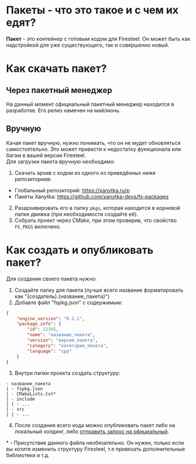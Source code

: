 # Пакеты - что это такое и с чем их едят?
**Пакет** - это контейнер с готовым кодом для Firesteel. Он может быть как надстройкой для уже существующего, так и совершенно новый.

# Как скачать пакет?

## Через пакетный менеджер
На данный момент официальный пакетный менеджер находится в разработке. Его релиз намечен на май/июнь.

## Вручную
Качая пакет вручную, нужно понимать, что он не мудет обновляться самостоятельно. Это может привести к недостатку функционала или багам в вашей версии Firesteel.  
Для загрузки пакета вручную необходимо:
1. Скачать архив с кодом из одного из приведённых ниже репозиториев:
* Глобальный репозиторий: https://xanytka.ru/p
* Пакеты Xanytka: https://github.com/xanytka-devs/fs-packages
2. Разархивировать его в папку `pkgs`, которая находится в корневой папке движка (при необходимости создайте её).
3. Собрать проект через CMake, при этом проверив, что свойство `FS_PKGS` включено.

# Как создать и опубликовать пакет?
Для создания своего пакета нужно:  
1. Создайте папку для пакета (лучше всего название форматировать как "{создатель}.{название_пакета}")  
2. Добавте файл "fspkg.json" с содержимым:  
``` json
{
	"engine_version": "0.2.1",
	"package_info": {
		"id": 12345,
		"name": "название_пакета",
		"version": "версия_пакета",
		"category": "категория_пакета",
		"language": "cpp"
	}
}
```
3. Внутри папки проекта создать структуру:
``` files
- название_пакета
| - fspkg.json
| - CMakeLists.txt*
| - include
| | - ...
| - src
| | - ...
```
4. После создания всего кода можно опубликовать пакет либо на локальный холдинг, либо [отправить запрос на официальный](https://github.com/xanytka-devs/fs-packages/issues/new).

\* - Присутствие данного файла необязательно. Он нужен, только если вы хотите изменить структуру Firesteel, т.е привязать дополнительные библиотеки и т.д.